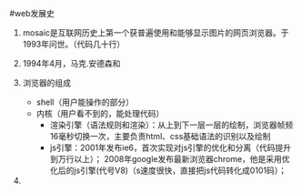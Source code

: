 #web发展史
1. mosaic是互联网历史上第一个获普遍使用和能够显示图片的网页浏览器。于1993年问世。（代码几十行）
2. 1994年4月，马克.安德森和
3. 浏览器的组成
   * shell（用户能操作的部分）
   * 内核（用户看不到的，能处理代码）
     * 渲染引擎（语法规则和渲染）：从上到下一层一层的绘制，浏览器帧频16毫秒切换一次，主要负责html、css基础语法的识别以及绘制
     * js引擎：2001年发布ie6，首次实现对js引擎的优化和分离（代码提升到万行以上）；
     2008年google发布最新浏览器chrome，他是采用优化后的js引擎(代号V8)（s速度很快，直接把js代码转化成0101码）；
     
4. 
